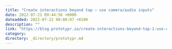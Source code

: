 ```yaml
---
title: "Create interactions beyond tap — use camera/audio inputs"
date: 2022-07-21 09:44:56 +0000
dateadded: 2022-07-22 00:00:07 +0100
description: ""
link: "https://blog.prototypr.io/create-interactions-beyond-tap-1-use-camera-audio-inputs-3939da3ba62a?source=rss----eb297ea1161a---4"
category:
directory: _directory/prototypr.md
---
```

